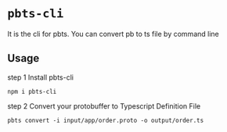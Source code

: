 # `pbts-cli`

It is the cli for pbts. You can convert pb to ts file by command line

## Usage

step 1 Install pbts-cli

```shell
npm i pbts-cli
```

step 2 Convert your protobuffer to Typescript Definition File

```shell
pbts convert -i input/app/order.proto -o output/order.ts
```
